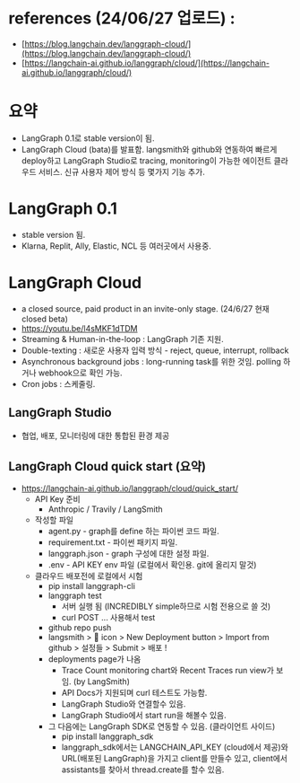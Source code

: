 
# references (24/06/27 업로드) : 
 - [https://blog.langchain.dev/langgraph-cloud/](https://blog.langchain.dev/langgraph-cloud/)
 - [https://langchain-ai.github.io/langgraph/cloud/](https://langchain-ai.github.io/langgraph/cloud/)

# 요약
- LangGraph 0.1로 stable version이 됨.
- LangGraph Cloud (bata)를 발표함. langsmith와 github와 연동하여 빠르게 deploy하고 LangGraph Studio로 tracing, monitoring이 가능한 에이전트 클라우드 서비스. 신규 사용자 제어 방식 등 몇가지 기능 추가.   

# LangGraph 0.1

- stable version 됨.
- Klarna, Replit, Ally, Elastic, NCL 등 여러곳에서 사용중.

# LangGraph Cloud

- a closed source, paid product in an invite-only stage. (24/6/27 현재 closed beta) 
- https://youtu.be/l4sMKF1dTDM 
- Streaming & Human-in-the-loop : LangGraph 기존 지원.
- Double-texting : 새로운 사용자 입력 방식 - reject, queue, interrupt, rollback
- Asynchronous background jobs : long-running task를 위한 것임. polling 하거나 webhook으로 확인 가능.
- Cron jobs : 스케줄링.

## LangGraph Studio 
 - 협업, 배포, 모니터링에 대한 통합된 환경 제공

## LangGraph Cloud quick start (요약)
- https://langchain-ai.github.io/langgraph/cloud/quick_start/
  - API Key 준비
    - Anthropic / Travily / LangSmith
  - 작성할 파일
    - agent.py - graph를 define 하는 파이썬 코드 파일.
    - requirement.txt - 파이썬 패키지 파일. 
    - langgraph.json - graph 구성에 대한 설정 파일.
    - .env - API KEY env 파일 (로컬에서 확인용. git에 올리지 말것)
  - 클라우드 배포전에 로컬에서 시험 
    - pip install langgraph-cli
    - langgraph test
      - 서버 실행 됨 (INCREDIBLY simple하므로 시험 전용으로 쓸 것)
      - curl POST ... 사용해서 test
    - github repo push
    - langsmith > 🚀 icon > New Deployment button > Import from github > 설정들 > Submit > 배포 !
    - deployments page가 나옴
      - Trace Count monitoring chart와 Recent Traces run view가 보임. (by LangSmith)
      - API Docs가 지원되며 curl 테스트도 가능함.
      - LangGraph Studio와 연결할수 있음.
      - LangGraph Studio에서 start run을 해볼수 있음.
    - 그 다음에는 LangGraph SDK로 연동할 수 있음. (클라이언트 사이드)
        - pip install langgraph_sdk
        - langgraph_sdk에서는 LANGCHAIN_API_KEY (cloud에서 제공)와 URL(배포된 LangGraph)을 가지고 client를 만들수 있고, client에서 assistants를 찾아서 thread.create를 할수 있음.





